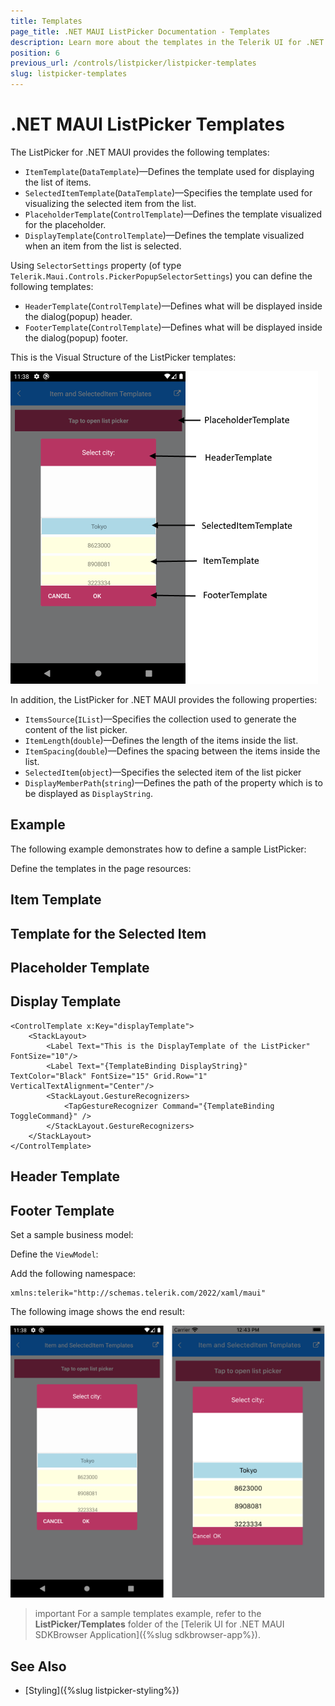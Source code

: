 ```yaml
---
title: Templates
page_title: .NET MAUI ListPicker Documentation - Templates
description: Learn more about the templates in the Telerik UI for .NET MAUI ListPicker control.
position: 6
previous_url: /controls/listpicker/listpicker-templates
slug: listpicker-templates
---
```


# .NET MAUI ListPicker Templates

The ListPicker for .NET MAUI provides the following templates:

* `ItemTemplate`(`DataTemplate`)&mdash;Defines the template used for displaying the list of items.
* `SelectedItemTemplate`(`DataTemplate`)&mdash;Specifies the template used for visualizing the selected item from the list.
* `PlaceholderTemplate`(`ControlTemplate`)&mdash;Defines the template visualized for the placeholder.  
* `DisplayTemplate`(`ControlTemplate`)&mdash;Defines the template visualized when an item from the list is selected.

Using `SelectorSettings` property (of type `Telerik.Maui.Controls.PickerPopupSelectorSettings`) you can define the following templates:

* `HeaderTemplate`(`ControlTemplate`)&mdash;Defines what will be displayed inside the dialog(popup) header.
* `FooterTemplate`(`ControlTemplate`)&mdash;Defines what will be displayed inside the dialog(popup) footer.

This is the Visual Structure of the ListPicker templates:

![ListPicker Visual Structure](images/listpicker_visual_structure_templates.png)

In addition, the ListPicker for .NET MAUI provides the following properties:

* `ItemsSource`(`IList`)&mdash;Specifies the collection used to generate the content of the list picker.
* `ItemLength`(`double`)&mdash;Defines the length of the items inside the list.
* `ItemSpacing`(`double`)&mdash;Defines the spacing between the items inside the list.
* `SelectedItem`(`object`)&mdash;Specifies the selected item of the list picker
* `DisplayMemberPath`(`string`)&mdash;Defines the path of the property which is to be displayed as `DisplayString`.

## Example

The following example demonstrates how to define a sample ListPicker:

<snippet id='listpicker-features-templates' />

Define the templates in the page resources:

## Item Template

<snippet id='listpicker-features-itemtemplate' />

## Template for the Selected Item

<snippet id='listpicker-features-selecteditemtemplate' />

## Placeholder Template

<snippet id='listpicker-features-placeholdertemplate' />

## Display Template

```XAML
<ControlTemplate x:Key="displayTemplate">
	<StackLayout>
		<Label Text="This is the DisplayTemplate of the ListPicker" FontSize="10"/>
		<Label Text="{TemplateBinding DisplayString}" TextColor="Black" FontSize="15" Grid.Row="1" VerticalTextAlignment="Center"/>
		<StackLayout.GestureRecognizers>
			<TapGestureRecognizer Command="{TemplateBinding ToggleCommand}" />
		</StackLayout.GestureRecognizers>
	</StackLayout>
</ControlTemplate>
```

## Header Template

<snippet id='listpicker-features-headertemplate' />

## Footer Template

<snippet id='listpicker-features-footertemplate' />

Set a sample business model:

<snippet id='listpicker-features-businessmodel' />

Define the `ViewModel`:

<snippet id='listpicker-features-viewmodel' />

Add the following namespace:

```XAML
xmlns:telerik="http://schemas.telerik.com/2022/xaml/maui"
```

The following image shows the end result:

![ListPicker Templates](images/listpicker_templates.png)

>important For a sample templates example, refer to the **ListPicker/Templates** folder of the [Telerik UI for .NET MAUI SDKBrowser Application]({%slug sdkbrowser-app%}).

## See Also

- [Styling]({%slug listpicker-styling%})
